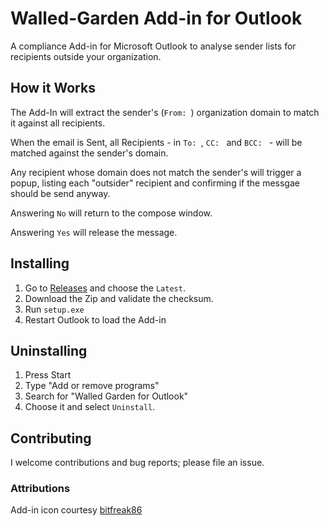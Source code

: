 # Walled-Garden Add-in for Outlook

A compliance Add-in for Microsoft Outlook to analyse sender lists for recipients outside your organization.

## How it Works

The Add-In will extract the sender's (`From: `) organization domain to match it against all recipients.

When the email is Sent, all Recipients - in `To: `, `CC: ` and `BCC: ` - will be matched against the sender's domain.

Any recipient whose domain does not match the sender's will trigger a popup, listing each "outsider" recipient and confirming if the messgae should be send anyway.

Answering `No` will return to the compose window.

Answering `Yes` will release the message.

## Installing

1. Go to [Releases](https://github.com/michaelsanford/Outlook-Walled-Garden/releases) and choose the `Latest`.
2. Download the Zip and validate the checksum.
3. Run `setup.exe`
4. Restart Outlook to load the Add-in

## Uninstalling

1. Press Start
2. Type "Add or remove programs"
3. Search for "Walled Garden for Outlook"
4. Choose it and select `Uninstall`.

## Contributing

I welcome contributions and bug reports; please file an issue.

### Attributions

Add-in icon courtesy [bitfreak86](https://www.iconfinder.com/bitfreak86)
